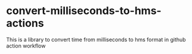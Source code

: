 # convert-milliseconds-to-hms-actions
This is a library to convert time from milliseconds to hms format in github action workflow

